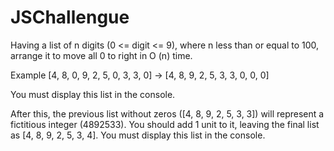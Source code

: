 # JSChallengue

Having a list of n digits (0 <= digit <= 9), where n less than or equal to 100, arrange it to move all 0 to right in O (n) time.

Example [4, 8, 0, 9, 2, 5, 0, 3, 3, 0] -> [4, 8, 9, 2, 5, 3, 3, 0, 0, 0]

You must display this list in the console.

After this, the previous list without zeros ([4, 8, 9, 2, 5, 3, 3]) will represent a fictitious integer (4892533). You should add 1 unit to it, leaving the final list as [4, 8, 9, 2, 5, 3, 4]. You must display this list in the console.
